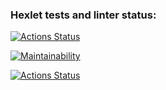 ### Hexlet tests and linter status:
[![Actions Status](https://github.com/LiliyaSamigullina/python-project-lvl1/workflows/hexlet-check/badge.svg)](https://github.com/LiliyaSamigullina/python-project-lvl1/actions)

[![Maintainability](https://api.codeclimate.com/v1/badges/a99a88d28ad37a79dbf6/maintainability)](https://codeclimate.com/github/codeclimate/codeclimate/maintainability)

[![Actions Status](https://github.com/LiliyaSamigullina/python-project-lvl1/workflows/run-linter/badge.svg)](https://github.com/LiliyaSamigullina/python-project-lvl1/actions)

